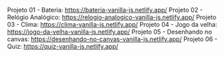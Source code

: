 Projeto 01 - Bateria: https://bateria-vanilla-js.netlify.app/
Projeto 02 - Relógio Analógico: https://relogio-analogico-vanilla-js.netlify.app/
Projeto 03 - Clima: https://clima-vanilla-js.netlify.app/
Projeto 04 - Jogo da velha: https://jogo-da-velha-vanilla-js.netlify.app/
Projeto 05 - Desenhando no canvas: https://desenhando-no-canvas-vanilla-js.netlify.app/
Projeto 06 - Quiz: https://quiz-vanilla-js.netlify.app/